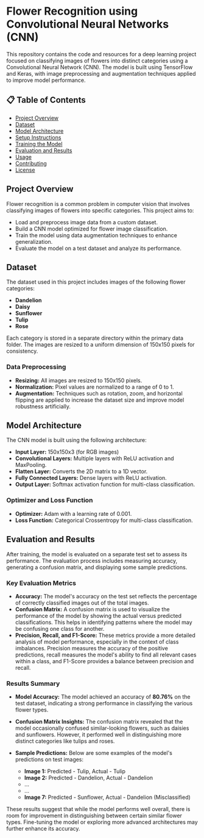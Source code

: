 # Flower Recognition using Convolutional Neural Networks (CNN)

This repository contains the code and resources for a deep learning project focused on classifying images of flowers into distinct categories using a Convolutional Neural Network (CNN). The model is built using TensorFlow and Keras, with image preprocessing and augmentation techniques applied to improve model performance.

## 📋 Table of Contents
- [Project Overview](#project-overview)
- [Dataset](#dataset)
- [Model Architecture](#model-architecture)
- [Setup Instructions](#setup-instructions)
- [Training the Model](#training-the-model)
- [Evaluation and Results](#evaluation-and-results)
- [Usage](#usage)
- [Contributing](#contributing)
- [License](#license)

## Project Overview
Flower recognition is a common problem in computer vision that involves classifying images of flowers into specific categories. This project aims to:

- Load and preprocess image data from a custom dataset.
- Build a CNN model optimized for flower image classification.
- Train the model using data augmentation techniques to enhance generalization.
- Evaluate the model on a test dataset and analyze its performance.

## Dataset
The dataset used in this project includes images of the following flower categories:

- **Dandelion**
- **Daisy**
- **Sunflower**
- **Tulip**
- **Rose**

Each category is stored in a separate directory within the primary data folder. The images are resized to a uniform dimension of 150x150 pixels for consistency.

### Data Preprocessing
- **Resizing:** All images are resized to 150x150 pixels.
- **Normalization:** Pixel values are normalized to a range of 0 to 1.
- **Augmentation:** Techniques such as rotation, zoom, and horizontal flipping are applied to increase the dataset size and improve model robustness artificially.

## Model Architecture
The CNN model is built using the following architecture:

- **Input Layer:** 150x150x3 (for RGB images)
- **Convolutional Layers:** Multiple layers with ReLU activation and MaxPooling.
- **Flatten Layer:** Converts the 2D matrix to a 1D vector.
- **Fully Connected Layers:** Dense layers with ReLU activation.
- **Output Layer:** Softmax activation function for multi-class classification.

### Optimizer and Loss Function
- **Optimizer:** Adam with a learning rate of 0.001.
- **Loss Function:** Categorical Crossentropy for multi-class classification.

## Evaluation and Results
After training, the model is evaluated on a separate test set to assess its performance. The evaluation process includes measuring accuracy, generating a confusion matrix, and displaying some sample predictions.

### Key Evaluation Metrics
- **Accuracy:** The model's accuracy on the test set reflects the percentage of correctly classified images out of the total images.
- **Confusion Matrix:** A confusion matrix is used to visualize the performance of the model by showing the actual versus predicted classifications. This helps in identifying patterns where the model may be confusing one class for another.
- **Precision, Recall, and F1-Score:** These metrics provide a more detailed analysis of model performance, especially in the context of class imbalances. Precision measures the accuracy of the positive predictions, recall measures the model's ability to find all relevant cases within a class, and F1-Score provides a balance between precision and recall.

### Results Summary
- **Model Accuracy:** The model achieved an accuracy of **80.76%** on the test dataset, indicating a strong performance in classifying the various flower types.
- **Confusion Matrix Insights:** The confusion matrix revealed that the model occasionally confused similar-looking flowers, such as daisies and sunflowers. However, it performed well in distinguishing more distinct categories like tulips and roses.
- **Sample Predictions:** Below are some examples of the model's predictions on test images:

  - **Image 1:** Predicted - Tulip, Actual - Tulip
  - **Image 2:** Predicted - Dandelion, Actual - Dandelion
  - ...
  - ...
  - **Image 7:** Predicted - Sunflower, Actual - Dandelion (Misclassified)

These results suggest that while the model performs well overall, there is room for improvement in distinguishing between certain similar flower types. Fine-tuning the model or exploring more advanced architectures may further enhance its accuracy.


